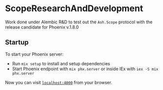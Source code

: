 # ScopeResearchAndDevelopment

Work done under Alembic R&D to test out the `Ash.Scope` protocol with the release candidate for Phoenix v.1.8.0

## Startup

To start your Phoenix server:

* Run `mix setup` to install and setup dependencies
* Start Phoenix endpoint with `mix phx.server` or inside IEx with `iex -S mix phx.server`

Now you can visit [`localhost:4000`](http://localhost:4000) from your browser.
